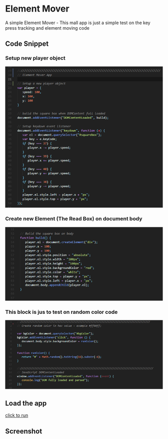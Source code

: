 # Element Mover
A simple Element Mover - This mall app is just a simple test on the key press tracking and element moving code

## Code Snippet
### Setup new player object
![](01elmover.png)

### Create new Element (The Read Box) on document body
![](02elmover.png)

### This block is jus to test on random color code
![](03elmover.png)

## Load the app
[click to run](https://monksedo.github.io/ElementMover/)

## Screenshot
![]()
